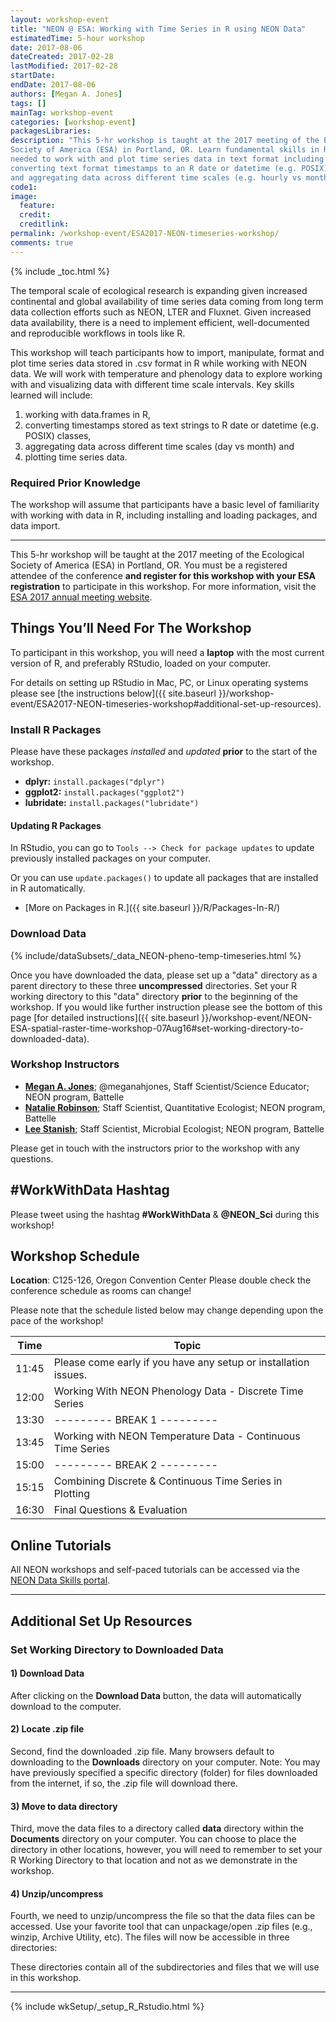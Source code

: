 ```yaml
---
layout: workshop-event
title: "NEON @ ESA: Working with Time Series in R using NEON Data"
estimatedTime: 5-hour workshop
date: 2017-08-06
dateCreated: 2017-02-28
lastModified: 2017-02-28
startDate: 
endDate: 2017-08-06
authors: [Megan A. Jones]
tags: []
mainTag: workshop-event
categories: [workshop-event]
packagesLibraries: 
description: "This 5-hr workshop is taught at the 2017 meeting of the Ecological
Society of America (ESA) in Portland, OR. Learn fundamental skills in R 
needed to work with and plot time series data in text format including data.frames, 
converting text format timestamps to an R date or datetime (e.g. POSIX) class, 
and aggregating data across different time scales (e.g. hourly vs month). "
code1: 
image:
  feature: 
  credit:
  creditlink: 
permalink: /workshop-event/ESA2017-NEON-timeseries-workshop/
comments: true 
---
```


{% include _toc.html %}

The temporal scale of ecological research is expanding given increased 
continental and global availability of time series data coming from long term 
data collection efforts such as NEON, LTER and Fluxnet. Given increased data 
availability, there is a need to implement efficient, well-documented and 
reproducible workflows in tools like R. 

This workshop will teach participants how to import, manipulate, format and plot 
time series data stored in .csv format in R while working with NEON data. We 
will work with temperature and phenology data to explore working with and 
visualizing data with different time scale intervals. Key skills learned will 
include:  

1. working with data.frames in R, 
2. converting timestamps stored as text strings to R date or datetime (e.g. POSIX) classes, 
3. aggregating data across different time scales (day vs month) and 
4. plotting time series data. 

### Required Prior Knowledge

The workshop will assume that participants have a basic level of familiarity 
with working with data in R, including installing and loading packages, and data 
import. 

***

This 5-hr workshop will be taught at the 2017 meeting of the Ecological
Society of America (ESA) in Portland, OR. You must be a registered 
attendee of the conference **and register for this workshop with your ESA 
registration** to participate in this workshop. For more information, visit the 
<a href="http://www.esa.org/portland/" target="_blank">ESA 2017 annual meeting website</a>.

<div id="objectives" markdown="1">

## Things You’ll Need For The Workshop

To participant in this workshop, you will need a **laptop** with the most 
current version of R, and preferably RStudio, loaded on your computer. 

For details on setting up RStudio in Mac, PC, or Linux operating systems please
see [the instructions below]({{ site.baseurl }}/workshop-event/ESA2017-NEON-timeseries-workshop#additional-set-up-resources).

### Install R Packages

Please have these packages *installed* and *updated* **prior** to the start of 
the workshop.

* **dplyr:** `install.packages("dplyr")`
* **ggplot2:** `install.packages("ggplot2")`
* **lubridate:** `install.packages("lubridate")`

#### Updating R Packages

In RStudio, you can go to `Tools --> Check for package updates` to update 
previously installed packages on your computer.

Or you can use `update.packages()` to update all packages that are 
installed in R automatically. 

* [More on Packages in R.]({{ site.baseurl }}/R/Packages-In-R/)

### Download Data

{% include/dataSubsets/_data_NEON-pheno-temp-timeseries.html %}

Once you have downloaded the data, please set up a "data" directory as a parent 
directory to these three **uncompressed** directories. Set your R working 
directory to this "data" directory **prior** to the beginning of the workshop. 
If you would like further instruction please see the bottom of this page
[for detailed instructions]({{ site.baseurl }}/workshop-event/NEON-ESA-spatial-raster-time-workshop-07Aug16#set-working-directory-to-downloaded-data).  


</div>

### Workshop Instructors
* **[Megan A. Jones](http://www.neonscience.org/about/staff/megan-jones)**; @meganahjones, Staff Scientist/Science Educator; NEON program, Battelle
* **[Natalie Robinson](http://www.neonscience.org/about/staff/natalie-robinson)**; Staff Scientist, Quantitative Ecologist; NEON program, Battelle
* **[Lee Stanish](http://www.neonscience.org/about/staff/lee-stanish)**; Staff Scientist, Microbial Ecologist; NEON program, Battelle

Please get in touch with the instructors prior to the workshop with any questions.

## #WorkWithData Hashtag
  
Please tweet using the hashtag **#WorkWithData** & **@NEON_Sci** during this workshop!

## Workshop Schedule

**Location**: C125-126, Oregon Convention Center
Please double check the conference schedule as rooms can change!

Please note that the schedule listed below may change depending upon the pace of
the workshop! 


| Time	| Topic	
|-------------|---------------
| 11:45	| Please come early if you have any setup or installation issues.
| 12:00	| Working With NEON Phenology Data - Discrete Time Series
| 13:30	|  --------- BREAK 1 --------- 
| 13:45	|  Working with NEON Temperature Data - Continuous Time Series
| 15:00	| --------- BREAK 2 --------- 
| 15:15	|  Combining Discrete & Continuous Time Series in Plotting 
| 16:30	| Final Questions & Evaluation


## Online Tutorials

All NEON workshops and self-paced tutorials can be accessed via the 
<a href="http://www.neondataskills.org/" target="_blank">NEON
Data Skills portal</a>.

***

## Additional Set Up Resources

### Set Working Directory to Downloaded Data

#### 1) Download Data

After clicking on the **Download Data** button, the data will automatically 
download to the computer. 

#### 2) Locate .zip file
Second, find the downloaded .zip file. Many browsers default to 
downloading to the **Downloads** directory on your computer. 
Note: You may have previously specified a specific directory (folder) for files
downloaded from the internet, if so, the .zip file will download there.


#### 3) Move to **data** directory
Third, move the data files to a directory called **data** directory within the
**Documents** directory on your computer. You can choose to place the directory
in other locations, however, you will need to remember to set your R Working 
Directory to that location and not as we demonstrate in the workshop. 


#### 4) Unzip/uncompress

Fourth, we need to unzip/uncompress the file so that the data files can be 
accessed. Use your favorite tool that can unpackage/open .zip files (e.g.,
winzip, Archive Utility, etc). The files will now be accessible in three directories:

These directories contain all of the subdirectories and files that
we will use in this workshop. 


***

{% include wkSetup/_setup_R_Rstudio.html %}
